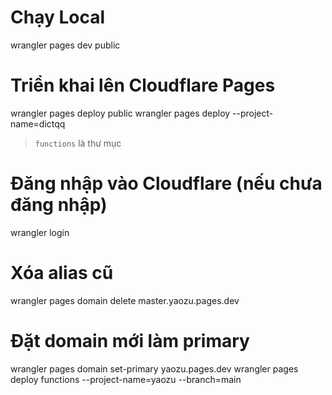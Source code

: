 # Chạy Local 
wrangler pages dev public

# Triển khai lên Cloudflare Pages
wrangler pages deploy public
wrangler pages deploy --project-name=dictqq
> `functions` là thư mục

# Đăng nhập vào Cloudflare (nếu chưa đăng nhập)
wrangler login

# Xóa alias cũ
wrangler pages domain delete master.yaozu.pages.dev

# Đặt domain mới làm primary
wrangler pages domain set-primary yaozu.pages.dev
wrangler pages deploy functions --project-name=yaozu --branch=main
